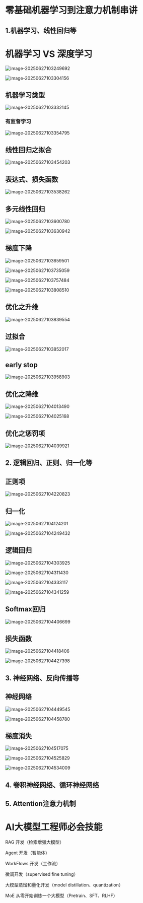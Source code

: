 # 零基础机器学习到注意力机制串讲

## 1.机器学习、线性回归等

# 机器学习 VS 深度学习

![image-20250627103249692](C:\Users\wangx\AppData\Roaming\Typora\typora-user-images\image-20250627103249692.png)

![image-20250627103304156](C:\Users\wangx\AppData\Roaming\Typora\typora-user-images\image-20250627103304156.png)

## 机器学习类型

![image-20250627103332145](C:\Users\wangx\AppData\Roaming\Typora\typora-user-images\image-20250627103332145.png)

### 有监督学习

![image-20250627103354795](C:\Users\wangx\AppData\Roaming\Typora\typora-user-images\image-20250627103354795.png)

## 线性回归之拟合

![image-20250627103454203](C:\Users\wangx\AppData\Roaming\Typora\typora-user-images\image-20250627103454203.png)

## 表达式、损失函数

![image-20250627103538262](C:\Users\wangx\AppData\Roaming\Typora\typora-user-images\image-20250627103538262.png)

## 多元线性回归

![image-20250627103600780](C:\Users\wangx\AppData\Roaming\Typora\typora-user-images\image-20250627103600780.png)

![image-20250627103630942](C:\Users\wangx\AppData\Roaming\Typora\typora-user-images\image-20250627103630942.png)

## 梯度下降

![image-20250627103659501](C:\Users\wangx\AppData\Roaming\Typora\typora-user-images\image-20250627103659501.png)

![image-20250627103735059](C:\Users\wangx\AppData\Roaming\Typora\typora-user-images\image-20250627103735059.png)

![image-20250627103757484](C:\Users\wangx\AppData\Roaming\Typora\typora-user-images\image-20250627103757484.png)

![image-20250627103808510](C:\Users\wangx\AppData\Roaming\Typora\typora-user-images\image-20250627103808510.png)

## 优化之升维

![image-20250627103839554](C:\Users\wangx\AppData\Roaming\Typora\typora-user-images\image-20250627103839554.png)



## 过拟合

![image-20250627103852017](C:\Users\wangx\AppData\Roaming\Typora\typora-user-images\image-20250627103852017.png)

## early stop

![image-20250627103958903](C:\Users\wangx\AppData\Roaming\Typora\typora-user-images\image-20250627103958903.png)

## 优化之降维

![image-20250627104013490](C:\Users\wangx\AppData\Roaming\Typora\typora-user-images\image-20250627104013490.png)

![image-20250627104025168](C:\Users\wangx\AppData\Roaming\Typora\typora-user-images\image-20250627104025168.png)

## 优化之惩罚项

![image-20250627104039921](C:\Users\wangx\AppData\Roaming\Typora\typora-user-images\image-20250627104039921.png)

## **2. 逻辑回归、正则、归一化等**

## 正则项

![image-20250627104220823](C:\Users\wangx\AppData\Roaming\Typora\typora-user-images\image-20250627104220823.png)

## 归一化

![image-20250627104124201](C:\Users\wangx\AppData\Roaming\Typora\typora-user-images\image-20250627104124201.png)

![image-20250627104249432](C:\Users\wangx\AppData\Roaming\Typora\typora-user-images\image-20250627104249432.png)

## 逻辑回归

![image-20250627104303925](C:\Users\wangx\AppData\Roaming\Typora\typora-user-images\image-20250627104303925.png)

![image-20250627104311430](C:\Users\wangx\AppData\Roaming\Typora\typora-user-images\image-20250627104311430.png)

![image-20250627104333117](C:\Users\wangx\AppData\Roaming\Typora\typora-user-images\image-20250627104333117.png)



![image-20250627104341259](C:\Users\wangx\AppData\Roaming\Typora\typora-user-images\image-20250627104341259.png)

## Softmax回归

![image-20250627104406699](C:\Users\wangx\AppData\Roaming\Typora\typora-user-images\image-20250627104406699.png)

## 损失函数

![image-20250627104418406](C:\Users\wangx\AppData\Roaming\Typora\typora-user-images\image-20250627104418406.png)

![image-20250627104427398](C:\Users\wangx\AppData\Roaming\Typora\typora-user-images\image-20250627104427398.png)

## **3. 神经网络、反向传播等**

## 神经网络

![image-20250627104449545](C:\Users\wangx\AppData\Roaming\Typora\typora-user-images\image-20250627104449545.png)

![image-20250627104458780](C:\Users\wangx\AppData\Roaming\Typora\typora-user-images\image-20250627104458780.png)

## 梯度消失

![image-20250627104517075](C:\Users\wangx\AppData\Roaming\Typora\typora-user-images\image-20250627104517075.png)

![image-20250627104525829](C:\Users\wangx\AppData\Roaming\Typora\typora-user-images\image-20250627104525829.png)

![image-20250627104534009](C:\Users\wangx\AppData\Roaming\Typora\typora-user-images\image-20250627104534009.png)







## **4. 卷积神经网络、循环神经网络**

## **5. Attention注意力机制**

# AI大模型工程师必会技能

RAG 开发（检索增强大模型）

Agent 开发（智能体）

 WorkFlows 开发（工作流）

微调开发（supervised fine tuning）

大模型蒸馏和量化开发（model distillation、quantization）

 MoE 从零开始训练一个大模型（Pretrain、SFT、RLHF）